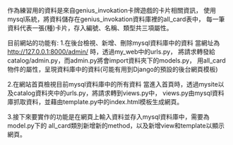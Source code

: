 作為練習用的資料是來自genius_invokation卡牌遊戲的卡片相關資訊，
使用mysql系統，將資料儲存在genius_invokation資料庫裡的all_card表中，
每一筆資料代表一張(種)卡片，存入編號、名稱、類型共三項屬性。

目前網站的功能有:
1.在後台檢視、新增、刪除mysql資料庫中的資料
當網址為 http://127.0.0.1:8000/admin/ 時，透過my_web中的urls.py，
將請求轉發給catalog/admin.py，而admin.py將會import資料夾下的models.py，
用all_card物件的屬性，呈現資料庫中的資料(可能有用到Django的預設的後台網頁模板)

2.在網站首頁檢視目前mysql資料庫中的所有資料
當進入首頁時，透過mysite以及catalog資料夾中的urls.py，將請求轉到views.py中，
views.py由mysql資料庫抓取資料，並藉由template.py中的index.html模板生成網頁。

3.接下來要實作的功能是在網頁上輸入資料並存入mysql資料庫中，需要為model.py下的
all_card類別新增新的method，以及新增view和template以顯示網頁。
